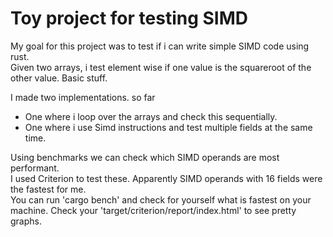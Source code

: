 # Toy project for testing SIMD
My goal for this project was to test if i can write simple SIMD code using rust.  
Given two arrays, i test element wise if one value is the squareroot of the other value. Basic stuff.

I made two implementations. so far
- One where i loop over the arrays and check this sequentially.
- One where i use Simd instructions and test multiple fields at the same time.

Using benchmarks we can check which SIMD operands are most performant.  
I used Criterion to test these. Apparently SIMD operands with 16 fields were the fastest for me.  
You can run 'cargo bench' and check for yourself what is fastest on your machine. 
Check your 'target/criterion/report/index.html' to see pretty graphs.